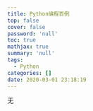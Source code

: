 ```yaml
---
title: Python编程百例
top: false
cover: false
password: 'null'
toc: true
mathjax: true
summary: 'null'
tags:
  - Python
categories: []
date: 2020-03-01 23:18:19
---
```


无